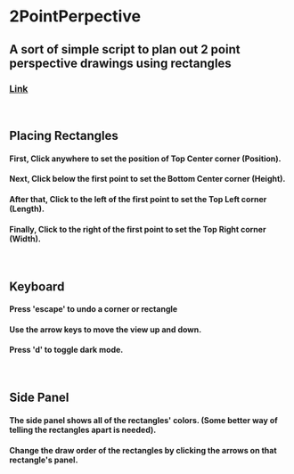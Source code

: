 # 2PointPerpective

## A sort of simple script to plan out 2 point perspective drawings using rectangles
### [Link](https://idk-v1.github.io/2PointPerpective/)
<br>

## Placing Rectangles
#### First, Click anywhere to set the position of Top Center corner (Position).
#### Next, Click below the first point to set the Bottom Center corner (Height).
#### After that, Click to the left of the first point to set the Top Left corner (Length).
#### Finally, Click to the right of the first point to set the Top Right corner (Width).
<br>

## Keyboard
#### Press 'escape' to undo a corner or rectangle
#### Use the arrow keys to move the view up and down.
#### Press 'd' to toggle dark mode.
<br>

## Side Panel
#### The side panel shows all of the rectangles' colors. (Some better way of telling the rectangles apart is needed).
#### Change the draw order of the rectangles by clicking the arrows on that rectangle's panel.
